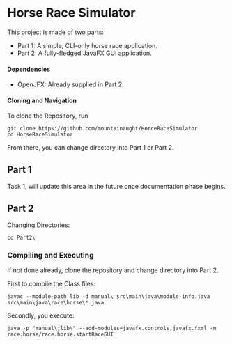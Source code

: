 # Horse Race Simulator
This project is made of two parts:

 - Part 1: A simple, CLI-only horse race application.
 - Part 2: A fully-fledged JavaFX GUI application.

#### Dependencies
 - OpenJFX: Already supplied in Part 2.

#### Cloning and Navigation
To clone the Repository, run

    git clone https://github.com/mountainaught/HorceRaceSimulator
    cd HorseRaceSimulator
From there, you can change directory into Part 1 or Part 2.

## Part 1

Task 1, will update this area in the future once documentation phase begins.



## Part 2
Changing Directories:

    cd Part2\
    

### Compiling and Executing

If not done already, clone the repository and change directory into Part 2.

First to compile the Class files:

    javac --module-path lib -d manual\ src\main\java\module-info.java src\main\java\race\horse\*.java

Secondly, you execute:

    java -p "manual\;lib\" --add-modules=javafx.controls,javafx.fxml -m race.horse/race.horse.startRaceGUI



